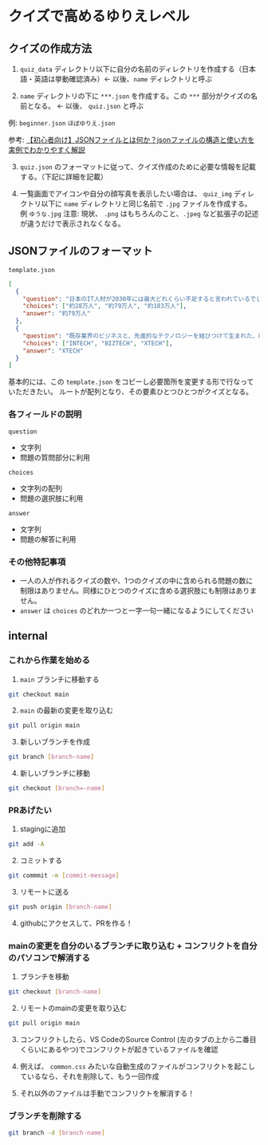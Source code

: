 # クイズで高めるゆりえレベル

## クイズの作成方法

1. `quiz_data` ディレクトリ以下に自分の名前のディレクトリを作成する（日本語・英語は挙動確認済み）<- 以後、`name` ディレクトリと呼ぶ

2. `name` ディレクトリの下に `***.json` を作成する。この `***` 部分がクイズの名前となる。 <- 以後、 `quiz.json` と呼ぶ

例: `beginner.json` `ほぼゆりえ.json`

参考: [【初心者向け】JSONファイルとは何か？jsonファイルの構造と使い方を実例でわかりやすく解説](https://prograshi.com/language/json/what-is-json-file/)

3. `quiz.json` のフォーマットに従って、クイズ作成のために必要な情報を記載する。（下記に詳細を記載）



4. 一覧画面でアイコンや自分の顔写真を表示したい場合は、 `quiz_img` ディレクトリ以下に `name` ディレクトリと同じ名前で `.jpg` ファイルを作成する。
例 `ゆうな.jpg` 
注意: 現状、 `.png` はもちろんのこと、`.jpeg` など拡張子の記述が違うだけで表示されなくなる。


## JSONファイルのフォーマット

`template.json`
```json
[
  {
    "question": "日本のIT人材が2030年には最大どれくらい不足すると言われているでしょうか？",
    "choices": ["約28万人", "約79万人", "約183万人"],
    "answer": "約79万人"
  },
  {
    "question": "既存業界のビジネスと、先進的なテクノロジーを結びつけて生まれた、新しいビジネスのことをなんと言うでしょう？",
    "choices": ["INTECH", "BIZTECH", "XTECH"],
    "answer": "XTECH"
  }
]
```

基本的には、この `template.json` をコピーし必要箇所を変更する形で行なっていただきたい。
ルートが配列となり、その要素ひとつひとつがクイズとなる。 

### 各フィールドの説明

`question`
- 文字列
- 問題の質問部分に利用

`choices`
- 文字列の配列
- 問題の選択肢に利用

`answer`
- 文字列
- 問題の解答に利用

### その他特記事項

- 一人の人が作れるクイズの数や、1つのクイズの中に含められる問題の数に制限はありません。同様にひとつのクイズに含める選択肢にも制限はありません。
- `answer` は `choices` のどれか一つと一字一句一緒になるようにしてください


## internal

### これから作業を始める

1. `main` ブランチに移動する

```sh
git checkout main
```

2. `main` の最新の変更を取り込む

```sh
git pull origin main
```

3. 新しいブランチを作成

```sh
git branch [branch-name]
```

4. 新しいブランチに移動

```sh
git checkout [branch=-name]
```

### PRあげたい

1. stagingに追加
```sh
git add -A
```

2. コミットする
```sh
git commmit -m [commit-message]
```

3. リモートに送る
```sh
git push origin [branch-name]
```

4. githubにアクセスして、PRを作る！

### mainの変更を自分のいるブランチに取り込む + コンフリクトを自分のパソコンで解消する
1. ブランチを移動
```sh
git checkout [branch-name]
```

2. リモートのmainの変更を取り込む
```sh
git pull origin main
```

3. コンフリクトしたら、VS CodeのSource Control (左のタブの上から二番目くらいにあるやつ)でコンフリクトが起きているファイルを確認

4. 例えば、 `common.css` みたいな自動生成のファイルがコンフリクトを起こしているなら、それを削除して、もう一回作成

5. それ以外のファイルは手動でコンフリクトを解消する！


### ブランチを削除する
```sh
git branch -d [branch-name]
```

